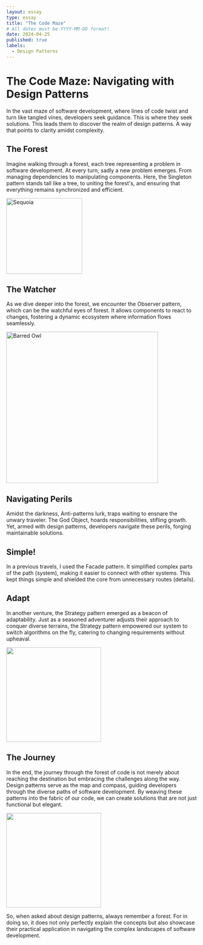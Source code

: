 ```yaml
---
layout: essay
type: essay
title: "The Code Maze"
# All dates must be YYYY-MM-DD format!
date: 2024-04-25
published: true
labels:
  - Design Patterns
---
```


# The Code Maze: Navigating with Design Patterns

In the vast maze of software development, where lines of code twist and turn like tangled vines, developers seek guidance. This is where they seek solutions. This leads them to discover the realm of design patterns. A way that points to clarity amidst complexity.

## The Forest
Imagine walking through a forest, each tree representing a problem in software development. At every turn, sadly a new problem emerges. From managing dependencies to manipulating components. Here, the Singleton pattern stands tall like a tree, to uniting the forest's, and ensuring that everything remains synchronized and efficient.


<img src="https://i.natgeofe.com/n/b1524364-8ccb-4799-88ea-dc61b489b943/3-sequoia_3x4.jpg" alt="Sequoia" width="200" class="rounded float-start pe-4">


## The Watcher
As we dive deeper into the forest, we encounter the Observer pattern, which can be the watchful eyes of forest. It allows components to react to changes, fostering a dynamic ecosystem where information flows seamlessly.


<img src="https://owlworlds.com/wp-content/uploads/Barred_Owl_Watching_The_Camera_600.jpg" alt="Barred Owl" width="400" class="rounded float-start pe-4">



## Navigating Perils
Amidst the darkness, Anti-patterns lurk, traps waiting to ensnare the unwary traveler. The God Object, hoards responsibilities, stifling growth. Yet, armed with design patterns, developers navigate these perils, forging maintainable solutions.

## Simple!
In a previous travels, I used the Facade pattern. It simplified complex parts of the path (system), making it easier to connect with other systems. This kept things simple and shielded the core from unnecessary routes (details).



## Adapt
In another venture, the Strategy pattern emerged as a beacon of adaptability. Just as a seasoned adventurer adjusts their approach to conquer diverse terrains, the Strategy pattern empowered our system to switch algorithms on the fly, catering to changing requirements without upheaval.


<img src="https://qcdc.org.qa/wp-content/uploads/2022/09/How-to-Adapt-to-Change.png" width="250" class="rounded float-start pe-4">



## The Journey
In the end, the journey through the forest of code is not merely about reaching the destination but embracing the challenges along the way. Design patterns serve as the map and compass, guiding developers through the diverse paths of software development. By weaving these patterns into the fabric of our code, we can create solutions that are not just functional but elegant.


<img src="https://storage.googleapis.com/mcp_236blog/uploads/2019/06/4.-BLOG-FEATURED_JOURNEY_PODCAST-4-768x510.png" width="250" class="rounded float-start pe-4">



So, when asked about design patterns, always remember a forest. For in doing so, it does not only perfectly explain the concepts but also showcase their practical application in navigating the complex landscapes of software development.
